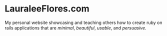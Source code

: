 # LauraleeFlores.com

My personal website showcasing and teaching others how to create ruby on rails applications that are _minimal_, _beautiful_, _usable_, and _persuasive_. 